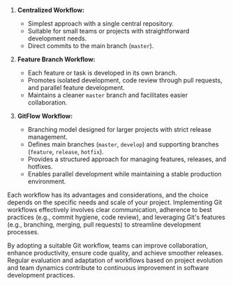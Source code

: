 1. **Centralized Workflow:**

   - Simplest approach with a single central repository.
   - Suitable for small teams or projects with straightforward development needs.
   - Direct commits to the main branch (`master`).

2. **Feature Branch Workflow:**

   - Each feature or task is developed in its own branch.
   - Promotes isolated development, code review through pull requests, and parallel feature development.
   - Maintains a cleaner `master` branch and facilitates easier collaboration.

3. **GitFlow Workflow:**
   - Branching model designed for larger projects with strict release management.
   - Defines main branches (`master`, `develop`) and supporting branches (`feature`, `release`, `hotfix`).
   - Provides a structured approach for managing features, releases, and hotfixes.
   - Enables parallel development while maintaining a stable production environment.

Each workflow has its advantages and considerations, and the choice depends on the specific needs and scale of your project. Implementing Git workflows effectively involves clear communication, adherence to best practices (e.g., commit hygiene, code review), and leveraging Git's features (e.g., branching, merging, pull requests) to streamline development processes.

By adopting a suitable Git workflow, teams can improve collaboration, enhance productivity, ensure code quality, and achieve smoother releases. Regular evaluation and adaptation of workflows based on project evolution and team dynamics contribute to continuous improvement in software development practices.

